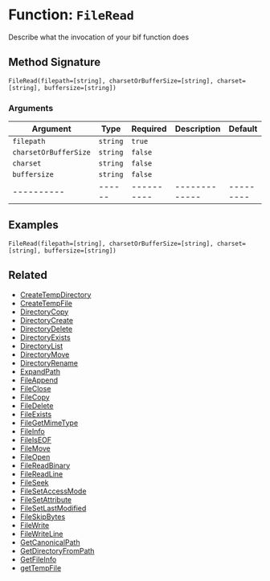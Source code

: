 [comment]: # (Note: This documentation is generated dynamically in the build process.  To modify the contents, change the javadoc on the _invoke method of the BIF class)

# Function: `FileRead`

Describe what the invocation of your bif function does

## Method Signature
```
FileRead(filepath=[string], charsetOrBufferSize=[string], charset=[string], buffersize=[string])
```
### Arguments

| Argument | Type | Required | Description | Default |
|----------|------|----------|-------------|---------|
| `filepath` | `string` | `true` |  | |
| `charsetOrBufferSize` | `string` | `false` |  | |
| `charset` | `string` | `false` |  | |
| `buffersize` | `string` | `false` |  | |
|----------|------|----------|-------------|---------|



## Examples

```
FileRead(filepath=[string], charsetOrBufferSize=[string], charset=[string], buffersize=[string])
```

## Related
  * [CreateTempDirectory](CreateTempDirectory.md)
  * [CreateTempFile](CreateTempFile.md)
  * [DirectoryCopy](DirectoryCopy.md)
  * [DirectoryCreate](DirectoryCreate.md)
  * [DirectoryDelete](DirectoryDelete.md)
  * [DirectoryExists](DirectoryExists.md)
  * [DirectoryList](DirectoryList.md)
  * [DirectoryMove](DirectoryMove.md)
  * [DirectoryRename](DirectoryRename.md)
  * [ExpandPath](ExpandPath.md)
  * [FileAppend](FileAppend.md)
  * [FileClose](FileClose.md)
  * [FileCopy](FileCopy.md)
  * [FileDelete](FileDelete.md)
  * [FileExists](FileExists.md)
  * [FileGetMimeType](FileGetMimeType.md)
  * [FileInfo](FileInfo.md)
  * [FileIsEOF](FileIsEOF.md)
  * [FileMove](FileMove.md)
  * [FileOpen](FileOpen.md)
  * [FileReadBinary](FileReadBinary.md)
  * [FileReadLine](FileReadLine.md)
  * [FileSeek](FileSeek.md)
  * [FileSetAccessMode](FileSetAccessMode.md)
  * [FileSetAttribute](FileSetAttribute.md)
  * [FileSetLastModified](FileSetLastModified.md)
  * [FileSkipBytes](FileSkipBytes.md)
  * [FileWrite](FileWrite.md)
  * [FileWriteLine](FileWriteLine.md)
  * [GetCanonicalPath](GetCanonicalPath.md)
  * [GetDirectoryFromPath](GetDirectoryFromPath.md)
  * [GetFileInfo](GetFileInfo.md)
  * [getTempFile](getTempFile.md)
